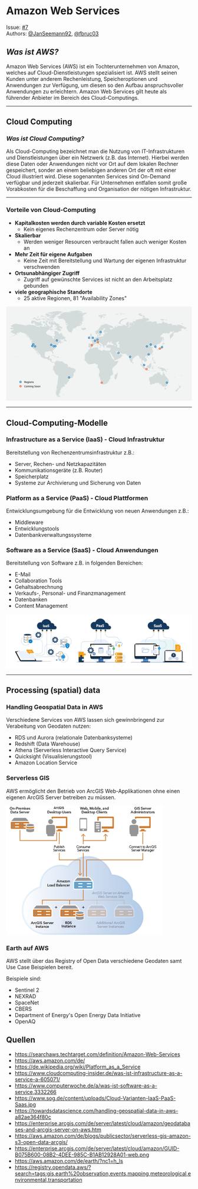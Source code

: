 # **Amazon Web Services**

Issue: [#7](<https://github.com/Geosoft2/geosoft2-2021/issues/7>)  
Authors: [@JanSeemann92](https://github.com/JanSeemann92), [@fbruc03](https://github.com/fbruc03)

## _**Was ist AWS?**_

Amazon Web Services (AWS) ist ein Tochterunternehmen von Amazon, welches auf Cloud-Dienstleistungen spezialisiert ist. AWS stellt seinen Kunden unter anderem Rechenleistung, Speicheroptionen und Anwendungen zur Verfügung, um diesen so den Aufbau anspruchsvoller Anwendungen zu erleichtern.
Amazon Web Services gilt heute als führender Anbieter im Bereich des Cloud-Computings.

---

## **Cloud Computing**

### _**Was ist Cloud Computing?**_

Als Cloud-Computing bezeichnet man die Nutzung von IT-Infrastrukturen und Dienstleistungen über ein Netzwerk (z.B. das Internet). Hierbei werden diese Daten oder Anwendungen nicht vor Ort auf dem lokalen Rechner gespeichert, sonder an einem beliebigen anderen Ort der oft mit einer Cloud illustriert wird.
Diese sogenannten Services sind On-Demand verfügbar und jederzeit skalierbar. Für Unternehmen entfallen somit große Vorabkosten für die Beschaffung und Organisation der nötigen Infrastruktur.

---

### **Vorteile von Cloud-Computing**

- **Kapitalkosten werden durch variable Kosten ersetzt**
  - Kein eigenes Rechenzentrum oder Server nötig
- **Skalierbar**
  - Werden weniger Resourcen verbraucht fallen auch weniger Kosten an
- **Mehr Zeit für eigene Aufgaben**
  - Keine Zeit mit Bereitstellung und Wartung der eigenen Infrastruktur verschwenden
- **Ortsunabhängiger Zugriff**
  - Zugriff auf gewünschte Services ist nicht an den Arbeitsplatz gebunden
- **viele geographische Standorte**
  - 25 aktive Regionen, 81 "Availability Zones"

![AWS Regionen](aws-regions.png)

---

## **Cloud-Computing-Modelle**

### **Infrastructure as a Service (IaaS) - Cloud Infrastruktur**

Bereitstellung von Rechenzentrumsinfrastruktur z.B.:

- Server, Rechen- und Netzkapazitäten
- Kommunikationsgeräte (z.B. Router)
- Speicherplatz
- Systeme zur Archivierung und Sicherung von Daten

### **Platform as a Service (PaaS) - Cloud Plattformen**

Entwicklungsumgebung für die Entwicklung von neuen Anwendungen z.B.:

- Middleware
- Entwicklungstools
- Datenbankverwaltungssysteme

### **Software as a Service (SaaS) - Cloud Anwendungen**

Bereitstellung von Software z.B. in folgenden Bereichen:

- E-Mail
- Collaboration Tools
- Gehaltsabrechnung
- Verkaufs-, Personal- und Finanzmanagement
- Datenbanken
- Content Management

![Cloud Services](Cloud-Computing-Services.jpg)

---

## Processing (spatial) data

### Handling Geospatial Data in AWS

Verschiedene Services von AWS lassen sich gewinnbringend zur Verabeitung von Geodaten nutzen:

- RDS und Aurora (relationale Datenbanksysteme)
- Redshift (Data Warehouse)
- Athena (Serverless Interactive Query Service)
- Quicksight (Visualisierungstool)
- Amazon Location Service

### Serverless GIS

AWS ermöglicht den Betrieb von ArcGIS Web-Applikationen ohne einen eigenen ArcGIS Server betreiben zu müssen.

![Serverless GIS](serverlessGIS.png)

### Earth auf AWS

AWS stellt über das Registry of Open Data verschiedene Geodaten samt Use Case Beispielen bereit.

Beispiele sind:

- Sentinel 2
- NEXRAD
- SpaceNet
- CBERS
- Department of Energy's Open Energy Data Initiative
- OpenAQ

## Quellen

- <https://searchaws.techtarget.com/definition/Amazon-Web-Services>
- <https://aws.amazon.com/de/>
- <https://de.wikipedia.org/wiki/Platform_as_a_Service>
- <https://www.cloudcomputing-insider.de/was-ist-infrastructure-as-a-service-a-605071/>
- <https://www.computerwoche.de/a/was-ist-software-as-a-service,3332266>
- <https://www.sog.de/content/uploads/Cloud-Varianten-IaaS-PaaS-Saas.jpg>
- <https://towardsdatascience.com/handling-geospatial-data-in-aws-a82ae364f80c>
- <https://enterprise.arcgis.com/de/server/latest/cloud/amazon/geodatabases-and-arcgis-server-on-aws.htm>
- <https://aws.amazon.com/de/blogs/publicsector/serverless-gis-amazon-s3-open-data-arcgis/>
- <https://enterprise.arcgis.com/de/server/latest/cloud/amazon/GUID-B075B600-08B2-4DEE-985C-B1AB12928A01-web.png>
- <https://aws.amazon.com/de/earth/?nc1=h_ls>
- <https://registry.opendata.aws/?search=tags:gis,earth%20observation,events,mapping,meteorological,environmental,transportation>
